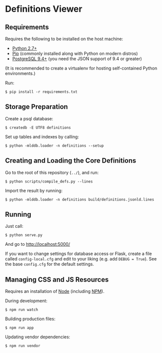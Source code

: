 # Definitions Viewer

## Requirements

Requires the following to be installed on the host machine:

* [Python 2.7+](http://python.org/)
* [Pip](https://pip.pypa.io/) (commonly installed along with Python on modern distros)
* [PostgreSQL 9.4+](http://www.postgresql.org/) (you need the JSON support of 9.4 or greater)

(It is recommended to create a virtualenv for hosting self-contained Python
environments.)

Run:

    $ pip install -r requirements.txt

## Storage Preparation

Create a psql database:

    $ createdb -E UTF8 definitions

Set up tables and indexes by calling:

    $ python -mlddb.loader -n definitions --setup

## Creating and Loading the Core Definitions

Go to the root of this repository (`../`), and run:

    $ python scripts/compile_defs.py --lines

Import the result by running:

    $ python -mlddb.loader -n definitions build/definitions.jsonld.lines

## Running

Just call:

    $ python serve.py

And go to <http://localhost:5000/>

If you want to change settings for database access or Flask, create a file
called `config-local.cfg` and edit to your liking (e.g. add `DEBUG = True`).
See the base `config.cfg` for the default settings.

## Managing CSS and JS Resources

Requires an installation of [Node](http://nodejs.org/) (including
[NPM](https://www.npmjs.com/)).

During development:

    $ npm run watch

Building production files:

    $ npm run app

Updating vendor dependencies:

    $ npm run vendor

